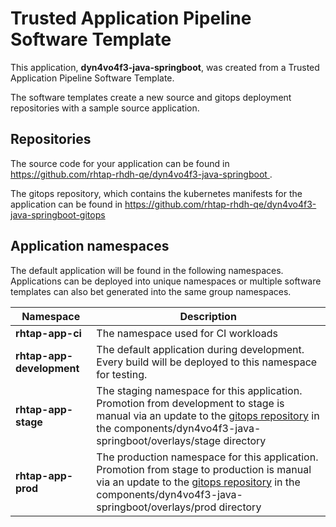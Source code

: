 # Trusted Application Pipeline Software Template

This application, **dyn4vo4f3-java-springboot**, was created from a Trusted Application Pipeline Software Template.

The software templates create a new source and gitops deployment repositories with a sample source application. 

## Repositories

The source code for your application can be found in [https://github.com/rhtap-rhdh-qe/dyn4vo4f3-java-springboot ](https://github.com/rhtap-rhdh-qe/dyn4vo4f3-java-springboot ).
 
The gitops repository, which contains the kubernetes manifests for the application can be found in 
[https://github.com/rhtap-rhdh-qe/dyn4vo4f3-java-springboot-gitops ](https://github.com/rhtap-rhdh-qe/dyn4vo4f3-java-springboot-gitops ) 

## Application namespaces 

The default application will be found in the following namespaces. Applications can be deployed into unique namespaces or multiple software templates can also bet generated into the same group namespaces.  

|  Namespace   |  Description   |  
| -------- | -------- |
| **rhtap-app-ci** | The namespace used for CI workloads |
| **rhtap-app-development** | The default application during development. Every build will be deployed to this namespace for testing. |
| **rhtap-app-stage** | The staging namespace for this application. Promotion from development to stage is manual via an update to the [gitops repository](https://github.com/rhtap-rhdh-qe/dyn4vo4f3-java-springboot-gitops ) in the components/dyn4vo4f3-java-springboot/overlays/stage directory |
| **rhtap-app-prod** | The production namespace for this application. Promotion from stage to production is manual via an update to the [gitops repository](https://github.com/rhtap-rhdh-qe/dyn4vo4f3-java-springboot-gitops ) in the components/dyn4vo4f3-java-springboot/overlays/prod directory |
